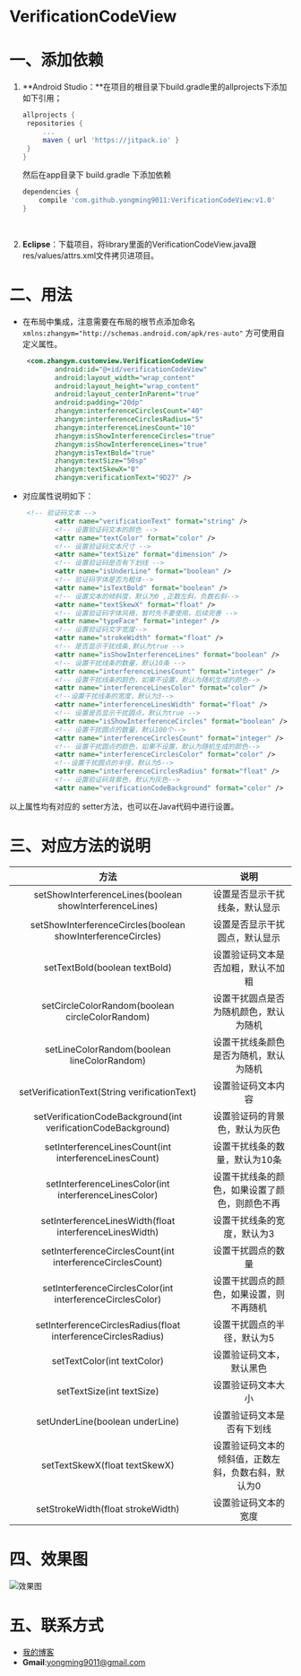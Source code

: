 # VerificationCodeView

# 一、添加依赖

1. **Android Studio：**在项目的根目录下build.gradle里的allprojects下添加如下引用；

   ```groovy
   allprojects {
   	repositories {
   		...
   		maven { url 'https://jitpack.io' }
   	}
   }
   ```

   然后在app目录下 build.gradle 下添加依赖

   ```groovy
   dependencies {
   	   compile 'com.github.yongming9011:VerificationCodeView:v1.0'
   }
   ```

   ​

2. **Eclipse**：下载项目，将library里面的VerificationCodeView.java跟res/values/attrs.xml文件拷贝进项目。

# 二、用法

- 在布局中集成，注意需要在布局的根节点添加命名`xmlns:zhangym="http://schemas.android.com/apk/res-auto"` 方可使用自定义属性。

  ```xml
   <com.zhangym.customview.VerificationCodeView
          android:id="@+id/verificationCodeView"
          android:layout_width="wrap_content"
          android:layout_height="wrap_content"
          android:layout_centerInParent="true"
          android:padding="20dp"
          zhangym:interferenceCirclesCount="40"
          zhangym:interferenceCirclesRadius="5"
          zhangym:interferenceLinesCount="10"
          zhangym:isShowInterferenceCircles="true"
          zhangym:isShowInterferenceLines="true"
          zhangym:isTextBold="true"
          zhangym:textSize="50sp"
          zhangym:textSkewX="0"
          zhangym:verificationText="9D27" />
  ```


- 对应属性说明如下：

  ```xml
   <!-- 验证码文本 -->
          <attr name="verificationText" format="string" />
          <!-- 设置验证码文本的颜色 -->
          <attr name="textColor" format="color" />
          <!-- 设置验证码文本尺寸 -->
          <attr name="textSize" format="dimension" />
          <!-- 设置验证码是否有下划线 -->
          <attr name="isUnderLine" format="boolean" />
          <!-- 验证码字体是否为粗体-->
          <attr name="isTextBold" format="boolean" />
          <!-- 设置文本的倾斜度，默认为0 ,正数左斜，负数右斜-->
          <attr name="textSkewX" format="float" />
          <!-- 设置验证码字体风格，暂时先不要使用，后续完善 -->
          <attr name="typeFace" format="integer" />
          <!-- 设置验证码文字宽度-->
          <attr name="strokeWidth" format="float" />
          <!-- 是否显示干扰线条,默认为true -->
          <attr name="isShowInterferenceLines" format="boolean" />
          <!-- 设置干扰线条的数量，默认10条 -->
          <attr name="interferenceLinesCount" format="integer" />
          <!-- 设置干扰线条的颜色，如果不设置，默认为随机生成的颜色-->
          <attr name="interferenceLinesColor" format="color" />
          <!--设置干扰线条的宽度，默认为3-->
          <attr name="interferenceLinesWidth" format="float" />
          <!-- 设置是否显示干扰圆点，默认为true -->
          <attr name="isShowInterferenceCircles" format="boolean" />
          <!-- 设置干扰圆点的数量，默认100个-->
          <attr name="interferenceCirclesCount" format="integer" />
          <!-- 设置干扰圆点的颜色，如果不设置，默认为随机生成的颜色-->
          <attr name="interferenceCirclesColor" format="color" />
          <!--设置干扰圆点的半径，默认为5-->
          <attr name="interferenceCirclesRadius" format="float" />
          <!-- 设置验证码背景色，默认为灰色-->
          <attr name="verificationCodeBackground" format="color" />
  ```

以上属性均有对应的 setter方法，也可以在Java代码中进行设置。



# 三、对应方法的说明

|                    方法                    |             说明             |
| :--------------------------------------: | :------------------------: |
| setShowInterferenceLines(boolean showInterferenceLines) |      设置是否显示干扰线条，默认显示       |
| setShowInterferenceCircles(boolean showInterferenceCircles) |      设置是否显示干扰圆点，默认显示       |
|      setTextBold(boolean textBold)       |     设置验证码文本是否加粗，默认不加粗      |
| setCircleColorRandom(boolean circleColorRandom) |    设置干扰圆点是否为随机颜色，默认为随机     |
| setLineColorRandom(boolean lineColorRandom) |    设置干扰线条颜色是否为随机，默认为随机     |
| setVerificationText(String verificationText) |         设置验证码文本内容          |
| setVerificationCodeBackground(int verificationCodeBackground) |      设置验证码的背景色，默认为灰色       |
| setInterferenceLinesCount(int interferenceLinesCount) |      设置干扰线条的数量，默认为10条      |
| setInterferenceLinesColor(int interferenceLinesColor) |  设置干扰线条的颜色，如果设置了颜色，则颜色不再   |
| setInterferenceLinesWidth(float interferenceLinesWidth) |       设置干扰线条的宽度，默认为3       |
| setInterferenceCirclesCount(int interferenceCirclesCount) |         设置干扰圆点的数量          |
| setInterferenceCirclesColor(int interferenceCirclesColor) |    设置干扰圆点的颜色，如果设置，则不再随机    |
| setInterferenceCirclesRadius(float interferenceCirclesRadius) |       设置干扰圆点的半径，默认为5       |
|       setTextColor(int textColor)        |        设置验证码文本，默认黑色        |
|        setTextSize(int textSize)         |         设置验证码文本大小          |
|     setUnderLine(boolean underLine)      |       设置验证码文本是否有下划线        |
|      setTextSkewX(float textSkewX)       | 设置验证码文本的倾斜值，正数左斜，负数右斜，默认为0 |
|    setStrokeWidth(float strokeWidth)     |         设置验证码文本的宽度         |



# 四、效果图

![效果图](https://ww1.sinaimg.cn/large/006y8lValy1fbxzq88636g309t0injss.gif)


# 五、联系方式

- [我的博客](http://blog.csdn.net/zhangym90)
- **Gmail**:yongming9011@gmail.com
